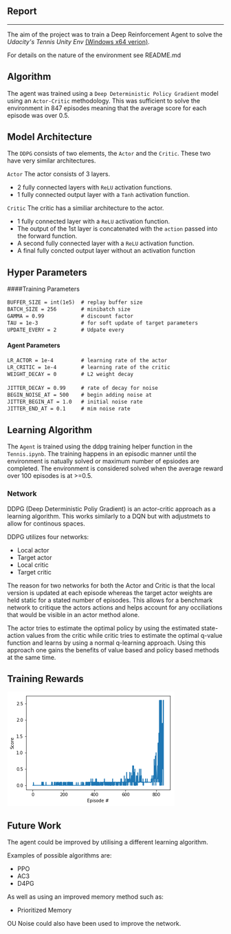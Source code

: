 ## Report
---
The aim of the project was to train a Deep Reinforcement Agent to solve the *_Udacity's Tennis Unity Env_* [(Windows x64 verion)](https://github.com/Unity-Technologies/ml-agents/blob/master/docs/Learning-Environment-Examples.md#tennis). 

For details on the nature of the environment see README.md

## Algorithm

The agent was trained using a `Deep Deterministic Policy Gradient` model using an `Actor-Critic` methodology. This was sufficient to solve the environment in 847 episodes meaning that the  average score for each episode was over 0.5.

## Model Architecture

The `DDPG` consists of two elements, the `Actor` and the `Critic`. These two have very similar architectures. 

`Actor`
The actor consists of 3 layers. 
* 2 fully connected layers with `ReLU` activation functions. 
* 1 fully connected output layer with a `Tanh` activation function. 

`Critic`
The critic has a similiar architecture to the actor. 
* 1 fully connected layer with a `ReLU` activation function. 
* The output of the 1st layer is concatenated with the `action` passed into the forward function. 
* A second fully connected layer with a `ReLU` activation function.
* A final fully concted output layer without an activation function

## Hyper Parameters  

####Training Parameters
```
BUFFER_SIZE = int(1e5)  # replay buffer size
BATCH_SIZE = 256        # minibatch size
GAMMA = 0.99            # discount factor
TAU = 1e-3              # for soft update of target parameters
UPDATE_EVERY = 2        # Udpate every
```

#### Agent Parameters
```
LR_ACTOR = 1e-4         # learning rate of the actor 
LR_CRITIC = 1e-4        # learning rate of the critic
WEIGHT_DECAY = 0        # L2 weight decay

JITTER_DECAY = 0.99     # rate of decay for noise
BEGIN_NOISE_AT = 500    # begin adding noise at 
JITTER_BEGIN_AT = 1.0   # initial noise rate
JITTER_END_AT = 0.1     # mim noise rate
```


## Learning Algorithm 
The `Agent` is trained using the ddpg training helper function in the `Tennis.ipynb`. The training happens in an episodic manner until the environment is natually solved or maximum number of epsiodes are completed. The environment is considered solved when the average reward over 100 episodes is at >=0.5.

###  Network
DDPG (Deep Deterministic Poliy Gradient) is an actor-critic approach as a learning algorithm. This works similarly to a DQN but with adjustmets to allow for continous spaces.

DDPG utilizes four networks: 
- Local actor
- Target actor
- Local critic 
- Target critic 

The reason for two networks for both the Actor and Critic is that the local version is updated at each episode whereas the target actor weights are held static for a stated number of episodes. This allows for a benchmark network to critique the actors actions and helps account for any occiliations that would be visible in an actor method alone.  

The actor tries to estimate the optimal policy by using the estimated state-action values from the critic while critic tries to estimate the optimal q-value function and learns by using a normal q-learning approach. Using this approach one gains the benefits of value based and policy based methods at the same time.

## Training Rewards
![Plot of Rewards](scores.png)

## Future Work
The agent could be improved by utilising a different learning algorithm. 

Examples of possible algorithms are:
- PPO
- AC3
- D4PG
    
As well as using an improved memory method such as:
- Prioritized Memory

OU Noise could also have been used to improve the network. 